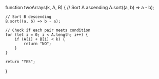 function twoArrays(k, A, B) {
    // Sort A ascending
    A.sort((a, b) => a - b);

    // Sort B descending
    B.sort((a, b) => b - a);

    // Check if each pair meets condition
    for (let i = 0; i < A.length; i++) {
        if (A[i] + B[i] < k) {
            return "NO";
        }
    }

    return "YES";
}
